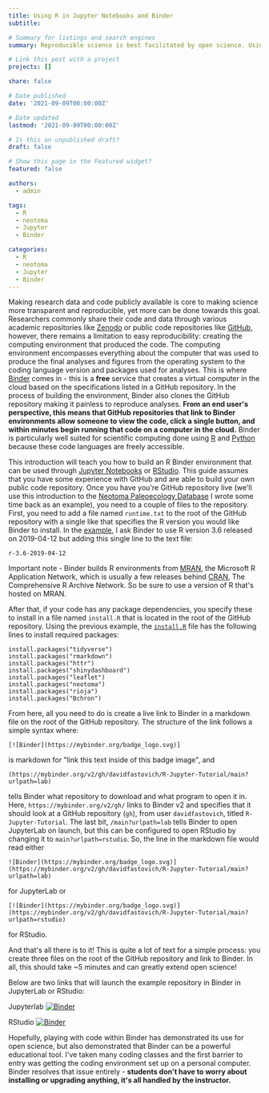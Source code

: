 ```yaml
---
title: Using R in Jupyter Notebooks and Binder
subtitle: 

# Summary for listings and search engines
summary: Reproducible science is best facilitated by open science. Using open source tools like R is great and can be strengthened by writing and sharing reproducible code through GitHub and Binder.

# Link this post with a project
projects: []

share: false

# Date published
date: '2021-09-09T00:00:00Z'

# Date updated
lastmod: '2021-09-09T00:00:00Z'

# Is this an unpublished draft?
draft: false

# Show this page in the Featured widget?
featured: false

authors:
  - admin

tags:
  - R
  - neotoma
  - Jupyter
  - Binder

categories:
  - R
  - neotoma
  - Jupyter
  - Binder
---
```


Making research data and code publicly available is core to making science more transparent and reproducible, yet more can be done towards this goal. Researchers commonly share their code and data through various academic repositories like [Zenodo](https://zenodo.org/) or public code repositories like [GitHub](https://github.com/), however, there remains a limitation to easy reproducibility: creating the computing environment that produced the code. The computing environment encompasses everything about the computer that was used to produce the final analyses and figures from the operating system to the coding language version and packages used for analyses. This is where [Binder](https://mybinder.org/) comes in - this is a **free** service that creates a virtual computer in the cloud based on the specifications listed in a GitHub repository. In the process of building the environment, Binder also clones the GitHub repository making it painless to reproduce analyses. **From an end user's perspective, this means that GitHub repositories that link to Binder environments allow someone to view the code, click a single button, and within minutes begin running that code on a computer in the cloud.** Binder is particularly well suited for scientific computing done using [R](https://cran.r-project.org/) and [Python](https://www.python.org/) because these code languages are freely accessible.

This introduction will teach you how to build an R Binder environment that can be used through [Jupyter Notebooks](https://jupyter.org/) or [RStudio](https://www.rstudio.com/). This guide assumes that you have some experience with GitHub and are able to build your own public code repository. Once you have you're GitHub repository live (we'll use this introduction to the [Neotoma Paleoecology Database](https://www.neotomadb.org/) I wrote some time back as an example), you need to a couple of files to the repository. First, you need to add a file named `runtime.txt` to the root of the GitHub repository with a single like that specifies the R version you would like Binder to install. In the [example](https://github.com/davidfastovich/R-Jupyter-Tutorial/blob/main/runtime.txt), I ask Binder to use R version 3.6 released on 2019-04-12 but adding this single line to the text file:

```
r-3.6-2019-04-12
```

Important note - Binder builds R environments from [MRAN](https://mran.microsoft.com/), the Microsoft R Application Network, which is usually a few releases behind [CRAN](https://cran.r-project.org/), The Comprehensive R Archive Network. So be sure to use a version of R that's hosted on MRAN.

After that, if your code has any package dependencies, you specify these to install in a file named `install.R` that is located in the root of the GitHub repository. Using the previous example, the [`install.R`](https://github.com/davidfastovich/R-Jupyter-Tutorial/blob/main/install.R) file has the following lines to install required packages:

```
install.packages("tidyverse")
install.packages("rmarkdown")
install.packages("httr")
install.packages("shinydashboard")
install.packages("leaflet")
install.packages("neotoma")
install.packages("rioja")
install.packages("Bchron")
```

From here, all you need to do is create a live link to Binder in a markdown file on the root of the GitHub repository. The structure of the link follows a simple syntax where:

```
[![Binder](https://mybinder.org/badge_logo.svg)]
```

is markdown for "link this text inside of this badge image", and

```
(https://mybinder.org/v2/gh/davidfastovich/R-Jupyter-Tutorial/main?urlpath=lab)
```

tells Binder what repository to download and what program to open it in. Here, `https://mybinder.org/v2/gh/` links to Binder v2 and specifies that it should look at a GitHub repository (`gh`), from user `davidfastovich`, titled `R-Jupyter-Tutorial`. The last bit, `/main?urlpath=lab` tells Binder to open JupyterLab on launch, but this can be configured to open RStudio by changing it to `main?urlpath=rstudio`. So, the line in the markdown file would read either

```
![Binder](https://mybinder.org/badge_logo.svg)](https://mybinder.org/v2/gh/davidfastovich/R-Jupyter-Tutorial/main?urlpath=lab)
```

for JupyterLab or

```
[![Binder](https://mybinder.org/badge_logo.svg)](https://mybinder.org/v2/gh/davidfastovich/R-Jupyter-Tutorial/main?urlpath=rstudio)
```

for RStudio. 

And that's all there is to it! This is quite a lot of text for a simple process: you create three files on the root of the GitHub repository and link to Binder. In all, this should take ~5 minutes and can greatly extend open science!

Below are two links that will launch the example repository in Binder in JupyterLab or RStudio:

Jupyterlab [![Binder](https://mybinder.org/badge_logo.svg)](https://mybinder.org/v2/gh/davidfastovich/R-Jupyter-Tutorial/main?urlpath=lab)

RStudio [![Binder](https://mybinder.org/badge_logo.svg)](https://mybinder.org/v2/gh/davidfastovich/R-Jupyter-Tutorial/main?urlpath=rstudio)

Hopefully, playing with code within Binder has demonstrated its use for open science, but also demonstrated that Binder can be a powerful educational tool. I've taken many coding classes and the first barrier to entry was getting the coding environment set up on a personal computer. Binder resolves that issue entirely - **students don't have to worry about installing or upgrading anything, it's all handled by the instructor.**